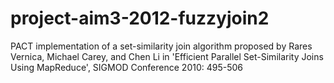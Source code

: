 project-aim3-2012-fuzzyjoin2
============================

PACT implementation of a set-similarity join algorithm proposed by Rares Vernica, Michael Carey, and Chen Li in 'Efficient Parallel Set-Similarity Joins Using MapReduce', SIGMOD Conference 2010: 495-506